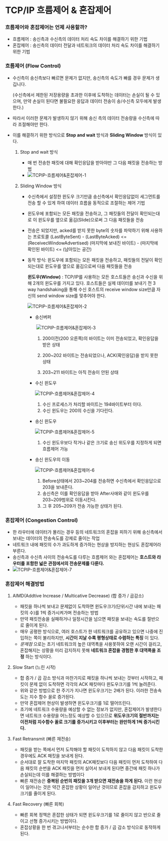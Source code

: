 

# TCP/IP 흐름제어 & 혼잡제어



### 흐름제어와 혼잡제어는 언제 사용할까?

- 흐름제어 : 송신측과 수신측의 데이터 처리 속도 차이를 해결하기 위한 기법
- 혼잡제어 : 송신측의 데이터 전달과 네트워크의 데이터 처리 속도 차이를 해결하기 위한 기법



### 흐름제어 (Flow Control)

- 수신측이 송신측보다 빠르면 문제가 없지만, 송신측의 속도가 빠를 경우 문제가 생깁니다.

  (수신측에서 제한된 저장용량을 초과한 이후에 도착하는 데이터는 손실이 될 수 있으며, 만약 손실이 된다면 불필요한 응답과 데이터 전송이 송/수신측 모두에게 발생한다.)

- 따라서 이러한 문제가 발생하지 않기 위해 송신 측의 데이터 전송량을 수신측에 따라 조절해야만 한다.

- 이를 해결하기 위한 방식으로 **Stop and wait** 방식과 **Sliding Window**  방식이 있다.

  1. Stop and wait 방식

     - 매 번 전송한 패킷에 대해 확인응답을 받아야만 그 다음 패킷을 전송하는 방법
     - ![TCPIP-흐름제어&혼잡제어-1](https://raw.githubusercontent.com/Songwonseok/CS-Study/main/Network/images/TCPIP-%ED%9D%90%EB%A6%84%EC%A0%9C%EC%96%B4%26%ED%98%BC%EC%9E%A1%EC%A0%9C%EC%96%B4-1.png)

  2. Sliding Window 방식

     - 수신측에서 설정한 윈도우 크기만큼 송신측에서 확인응답없이 세그먼트를 전송 할 수 있게 하여 데이터 흐름을 동적으로 조절하는 제어 기법
     - 윈도우에 포함되는 모든 패킷을 전송하고, 그 패킷들의 전달이 확인되는대로 이 윈도우를 옆으로 옮김(Slide)으로써 그 다음 패킷들을 전송
     - 전송은 되었지만, acked를 받지 못한 byte의 숫자를 파악하기 위해 사용하는 프로토콜
       (LastByteSent) - (LastByteAcked) <= (ReceivecWindowAdvertised)
       (마지막에 보내진 바이트) - (마지막에 확인된 바이트) <= (남아있는 공간)

     - 동작 방식: 윈도우에 포함되는 모든 패킷을 전송하고, 패킷들의 전달이 확인되는대로 윈도우를 옆으로 옮김으로써 다음 패킷들을 전송

       **윈도우(Window)** : TCP/IP를 사용하는 모든 호스트들은 송신과 수신을 위해 2개의 윈도우를 가지고 있다. 호스트들은 실제 데이터를 보내기 전 3 way handshaking을 통해 수신 호스트의 receive window size만큼 자신의 send window size를 맞추어야 한다.

       ![TCPIP-흐름제어&혼잡제어-2](https://raw.githubusercontent.com/Songwonseok/CS-Study/main/Network/images/TCPIP-%ED%9D%90%EB%A6%84%EC%A0%9C%EC%96%B4%26%ED%98%BC%EC%9E%A1%EC%A0%9C%EC%96%B4-2.png)

       

       - 송신버퍼

         ​	![TCPIP-흐름제어&혼잡제어-3](https://raw.githubusercontent.com/Songwonseok/CS-Study/main/Network/images/TCPIP-%ED%9D%90%EB%A6%84%EC%A0%9C%EC%96%B4%26%ED%98%BC%EC%9E%A1%EC%A0%9C%EC%96%B4-3.png)

         1. 200이전(200 오른쪽)의 바이트는 이미 전송되었고, 확인응답을 받은 상태

         2. 200~202 바이트는 전송되었으나, ACK(확인응답)을 받지 못한 상태
         3. 203~211 바이트는 아직 전송이 안된 상태

         

       - 수신 윈도우

         ![TCPIP-흐름제어&혼잡제어-4](https://raw.githubusercontent.com/Songwonseok/CS-Study/main/Network/images/TCPIP-%ED%9D%90%EB%A6%84%EC%A0%9C%EC%96%B4%26%ED%98%BC%EC%9E%A1%EC%A0%9C%EC%96%B4-4.png)

         1.  수신 프로세스가 처리할 바이트는 194바이트부터 이다.
         2. 수신 윈도우는 200의 수신을 기다린다.

         

       - 송신 윈도우

         ![TCPIP-흐름제어&혼잡제어-5](https://raw.githubusercontent.com/Songwonseok/CS-Study/main/Network/images/TCPIP-%ED%9D%90%EB%A6%84%EC%A0%9C%EC%96%B4%26%ED%98%BC%EC%9E%A1%EC%A0%9C%EC%96%B4-5.png)

         1.  수신 윈도우보다 작거나 같은 크기로 송신 위도우를 지정하게 되면 흐름제어 가능

            

       - 송신 윈도우의 이동

         ![TCPIP-흐름제어&혼잡제어-6](https://raw.githubusercontent.com/Songwonseok/CS-Study/main/Network/images/TCPIP-%ED%9D%90%EB%A6%84%EC%A0%9C%EC%96%B4%26%ED%98%BC%EC%9E%A1%EC%A0%9C%EC%96%B4-6.png)

         1. Before상태에서 203~204를 전송하면 수신측에서 확인응답으로 203을 보내준다.
         2. 송신측은 이를 확인응답을 받아 After사애와 같이 윈도우를 203~209범위로 이동시킨다.
         3. 그 후 205~209가 전송 가능한 상태가 된다.



### 혼잡제어 (Congestion Control)

- 한 라우터에 데이터가 몰리는 경우 등의 네트워크의 혼잡을 피하기 위해 송신측에서 보내는 데이터의 전송속도를 강제로 줄이는 작업
- 네트워크 내에 패킷의 수가 과도하게 증가하는 현상을 방지하는 현상도 혼잡제어라 부른다.
- 송신측과 수신측 사이의 전송속도를 다루는 흐름제어 와는 혼잡제어는 **호스트와 라우터를 포함한 넓은 관점에서의 전송문제를 다룬다.**
- ![TCPIP-흐름제어&혼잡제어-7](https://raw.githubusercontent.com/Songwonseok/CS-Study/main/Network/images/TCPIP-%ED%9D%90%EB%A6%84%EC%A0%9C%EC%96%B4%26%ED%98%BC%EC%9E%A1%EC%A0%9C%EC%96%B4-7.png)



### 혼잡제어 해결방법

1. AIMD(Addtive Increase / Multicative Decrease) (합 증가 / 곱감소)
   - 패킷을 하나씩 보내고 문제없이 도착하면 윈도우크기(단위시간 내에 보내는 패킷의 수)를 1씩 증가시켜가며 전송하는 방법
   - 만약 패킷전송을 실패하거나 일정시간을 넘으면 패킷을 보내는 속도를 절반으로 줄이게 된다.
   - 매우 공평한 방식으로, 여러 호스트가 한 네트워크를 공유하고 있으면 나중에 진입하는 쪽이 불리하지만, **시간이 지날 수록 평형상태로 수렴하는 특징** 이 있다.
   - _문제점_ 으로는 초기 네트워크의 높은 대역폭을 사용못하여 오랜 시간이 걸리고, 혼잡해지는 상황을 미리 감지하지 못해 **네트워크 혼잡을 경험한 후 대역폭을 조정** 하는 방식이다.

2. Slow Start (느린 시작)
   - 합 증가 / 곱 감소 방식과 마찬가지로 패킷을 하나씩 보내는 것부터 시작하고, 패킷이 문제 없이 도착하면 각각의 ACK 패킷마다 윈도우크기를 1씩 늘려준다.
   - 위와 같은 방법으로 한 주기가 지나면 윈도우크기는 2배가 된다. 이러한 전송속도는 지수 함수 꼴로 증가된다.
   - 만약 혼잡제어 현상이 발생하면 윈도우크기를 1로 떨어뜨린다.
   - 초기에 네트워크 수용량을 예상할 수 없는 정보가 없지만, 혼잡제어가 발생한다면 네트워크 수용량을 어느정도 예상할 수 있으므로 **위도우크기의 절반까지는 이전처럼 지수함수 꼴로 크기를 증가시키고 이후부터는 완만하게 1씩 증가시킨다.**
3. Fast Retransmit (빠른 재전송)
   - 패킷을 받는 쪽에서 먼저 도착해야 할 패킷이 도착하지 않고 다음 패킷이 도착한 경우에도 ACK 패킷을 보내게 된다.
   - 순서대로 잘 도착한 마지막 패킷의 ACK패킷보다 다음 패킷이 먼저 도착하여 다음 패킷의 순번을 ACK 패킷을 먼저 실어서 보내게 된다면 중간에 패킷 하나가 손실되는데 이를 해결하는 방법이다
   - 빠른 재전송은 **중복된 순번의 패킷을 3개 받으면 재전송을 하게 된다.** 이런 현상이 일어나는 것은 약간 혼잡한 상황이 일어난 것이므로 혼잡을 감지하고 윈도우크기를 줄이게 된다.
4. Fast Recovery (빠른 회복)
   - 빠른 회복 정책은 혼잡한 상태가 되면 윈도우크기를 1로 줄이지 않고 반으로 줄이고 선형 증가시키는 방법이다.
   - 혼잡상황을 한 번 겪고나서부터는 순수한 합 증가 / 곱 감소 방식으로 동작하게 된다.
